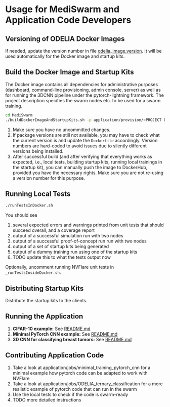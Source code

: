 # Usage for MediSwarm and Application Code Developers

## Versioning of ODELIA Docker Images

If needed, update the version number in file [odelia_image.version](../../odelia_image.version). It will be used
automatically for the Docker image and startup kits.

## Build the Docker Image and Startup Kits

The Docker image contains all dependencies for administrative purposes (dashboard, command-line provisioning, admin
console, server) as well as for running the 3DCNN pipeline under the pytorch-lightning framework.
The project description specifies the swarm nodes etc. to be used for a swarm training.

 ```bash
 cd MediSwarm
 ./buildDockerImageAndStartupKits.sh -p application/provision/<PROJECT DESCRIPTION.yml>
 ```

1. Make sure you have no uncommitted changes.
2. If package versions are still not available, you may have to check what the current version is and update the
   `Dockerfile` accordingly. Version numbers are hard-coded to avoid issues due to silently different versions being
   installed.
3. After successful build (and after verifying that everything works as expected, i.e., local tests, building startup
   kits, running local trainings in the startup kit), you can manually push the image to DockerHub, provided you have
   the necessary rights. Make sure you are not re-using a version number for this purpose.

## Running Local Tests

   ```bash
   ./runTestsInDocker.sh
   ```

You should see

1. several expected errors and warnings printed from unit tests that should succeed overall, and a coverage report
2. output of a successful simulation run with two nodes
3. output of a successful proof-of-concept run run with two nodes
4. output of a set of startup kits being generated
5. output of a dummy training run using one of the startup kits
6. TODO update this to what the tests output now

Optionally, uncomment running NVFlare unit tests in `_runTestsInsideDocker.sh`.

## Distributing Startup Kits

Distribute the startup kits to the clients.

## Running the Application

1. **CIFAR-10 example:**
   See [README.md](../../application/jobs/cifar10/README.md)
2. **Minimal PyTorch CNN example:**
   See [README.md](../../application/jobs/minimal_training_pytorch_cnn/README.md)
3. **3D CNN for classifying breast tumors:**
   See [README.md](../../application/jobs/ODELIA_ternary_classification/README.md)

## Contributing Application Code

1. Take a look at application/jobs/minimal_training_pytorch_cnn for a minimal example how pytorch code can be adapted to
   work with NVFlare
2. Take a look at application/jobs/ODELIA_ternary_classification for a more realistic example of pytorch code that can
   run in the swarm
3. Use the local tests to check if the code is swarm-ready
4. TODO more detailed instructions

